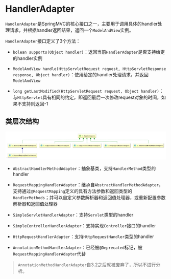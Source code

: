 # HandlerAdapter

`HandlerAdapter`是SpringMVC的核心接口之一，主要用于调用具体的handler处理请求，并根据handler返回结果，返回一个`ModelAndView`实例。

`HandlerAdapter`接口定义了3个方法：

- `bolean supports(Object handler)`：返回当前`HandlerAdapter`是否支持给定的handler实例

- `ModelAndView handle(HttpServletRequest request, HttpServletResponse response, Object handler)`：使用给定的handler处理请求，并返回`ModelAndView`

- `long getLastModified(HttpServletRequest request, Object handler)`：与`HttpServlet`具有相同的约定，即返回最后一次修改request对象的时间，如果不支持则返回-1

## 类层次结构

![类层次结构](class-hierarchy.png)

- `AbstractHandlerMethodAdapter`：抽象基类，支持`HandlerMethod`类型的handler

- `RequestMappingHandlerAdapter`：继承自`AbstractHandlerMethodAdapter`，支持通过`@RequestMapping`定义的具有方法参数和返回类型的`HandlerMethods`；并可以自定义参数解析器和返回值处理器，或重新配置参数解析器和返回值处理器

- `SimpleServletHandlerAdapter`：支持`Servlet`类型的handler

- `SimpleControllerHandlerAdapter`：支持实现`Controller`接口的handler

- `HttpRequestHandlerAdapter`：支持`HttpRequestHandler`类型的handler

- `AnnotationMethodHandlerAdapter`：已经被`@Deprecated`标记，被`RequestMappingHandlerAdapter`代替

>  `AnnotationMethodHandlerAdapter`自3.2之后就被废弃了，所以不进行分析。
